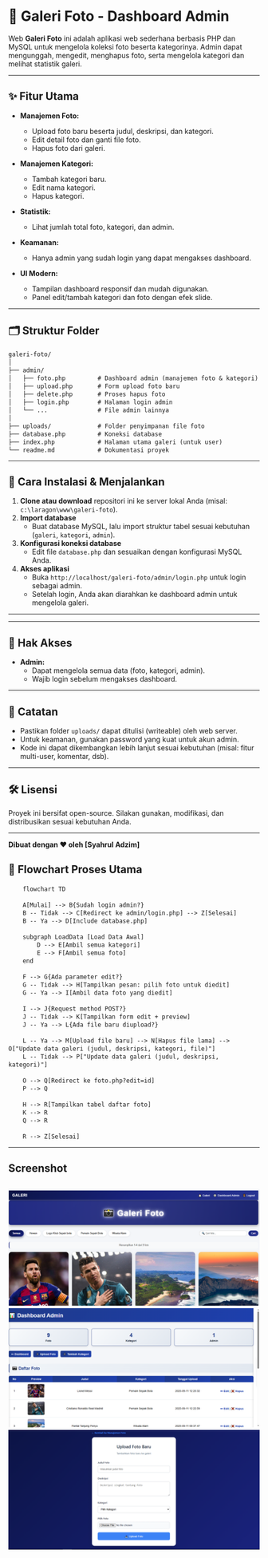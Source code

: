 # 📸 Galeri Foto - Dashboard Admin

Web **Galeri Foto** ini adalah aplikasi web sederhana berbasis PHP dan MySQL untuk mengelola koleksi foto beserta kategorinya. Admin dapat mengunggah, mengedit, menghapus foto, serta mengelola kategori dan melihat statistik galeri.

---

## ✨ Fitur Utama

- **Manajemen Foto:**  
  - Upload foto baru beserta judul, deskripsi, dan kategori.
  - Edit detail foto dan ganti file foto.
  - Hapus foto dari galeri.

- **Manajemen Kategori:**  
  - Tambah kategori baru.
  - Edit nama kategori.
  - Hapus kategori.

- **Statistik:**  
  - Lihat jumlah total foto, kategori, dan admin.

- **Keamanan:**  
  - Hanya admin yang sudah login yang dapat mengakses dashboard.

- **UI Modern:**  
  - Tampilan dashboard responsif dan mudah digunakan.
  - Panel edit/tambah kategori dan foto dengan efek slide.

---

## 🗂️ Struktur Folder

```
galeri-foto/
│
├── admin/
│   ├── foto.php         # Dashboard admin (manajemen foto & kategori)
│   ├── upload.php       # Form upload foto baru
│   ├── delete.php       # Proses hapus foto
│   ├── login.php        # Halaman login admin
│   └── ...              # File admin lainnya
│
├── uploads/             # Folder penyimpanan file foto
├── database.php         # Koneksi database
├── index.php            # Halaman utama galeri (untuk user)
└── readme.md            # Dokumentasi proyek
```

---

## 🚀 Cara Instalasi & Menjalankan

1. **Clone atau download** repositori ini ke server lokal Anda (misal: `c:\laragon\www\galeri-foto`).
2. **Import database**  
   - Buat database MySQL, lalu import struktur tabel sesuai kebutuhan (`galeri`, `kategori`, `admin`).
3. **Konfigurasi koneksi database**  
   - Edit file `database.php` dan sesuaikan dengan konfigurasi MySQL Anda.
4. **Akses aplikasi**  
   - Buka `http://localhost/galeri-foto/admin/login.php` untuk login sebagai admin.
   - Setelah login, Anda akan diarahkan ke dashboard admin untuk mengelola galeri.

---


---

## 👤 Hak Akses

- **Admin:**  
  - Dapat mengelola semua data (foto, kategori, admin).
  - Wajib login sebelum mengakses dashboard.

---

## 📢 Catatan

- Pastikan folder `uploads/` dapat ditulisi (writeable) oleh web server.
- Untuk keamanan, gunakan password yang kuat untuk akun admin.
- Kode ini dapat dikembangkan lebih lanjut sesuai kebutuhan (misal: fitur multi-user, komentar, dsb).

---

## 🛠️ Lisensi

Proyek ini bersifat open-source. Silakan gunakan, modifikasi, dan distribusikan sesuai kebutuhan Anda.

---

**Dibuat dengan ❤️ oleh [Syahrul Adzim]**


## 📝 Flowchart Proses Utama

```mermaid
    flowchart TD
    
    A[Mulai] --> B{Sudah login admin?}
    B -- Tidak --> C[Redirect ke admin/login.php] --> Z[Selesai]
    B -- Ya --> D[Include database.php]

    subgraph LoadData [Load Data Awal]
        D --> E[Ambil semua kategori]
        E --> F[Ambil semua foto]
    end

    F --> G{Ada parameter edit?}
    G -- Tidak --> H[Tampilkan pesan: pilih foto untuk diedit]
    G -- Ya --> I[Ambil data foto yang diedit]

    I --> J{Request method POST?}
    J -- Tidak --> K[Tampilkan form edit + preview]
    J -- Ya --> L{Ada file baru diupload?}
    
    L -- Ya --> M[Upload file baru] --> N[Hapus file lama] --> O["Update data galeri (judul, deskripsi, kategori, file)"]
    L -- Tidak --> P["Update data galeri (judul, deskripsi, kategori)"]

    O --> Q[Redirect ke foto.php?edit=id]
    P --> Q

    H --> R[Tampilkan tabel daftar foto]
    K --> R
    Q --> R

    R --> Z[Selesai]
```
---
## Screenshot
![alt text](Readme.PNG) 
![alt text](readme1.PNG) 
![alt text](readme2.PNG)
---